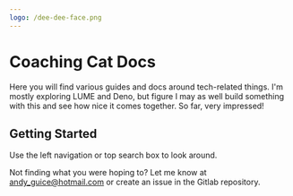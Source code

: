 ```yaml
---
logo: /dee-dee-face.png
---
```

# Coaching Cat Docs

Here you will find various guides and docs around tech-related things. I'm mostly exploring
LUME and Deno, but figure I may as well build something with this and see how nice it comes
together. So far, very impressed!

## Getting Started

Use the left navigation or top search box to look around.

Not finding what you were hoping to? Let me know at [andy_guice@hotmail.com](mailto:andy_guice@hotmail.com)
or create an issue in the Gitlab repository.

